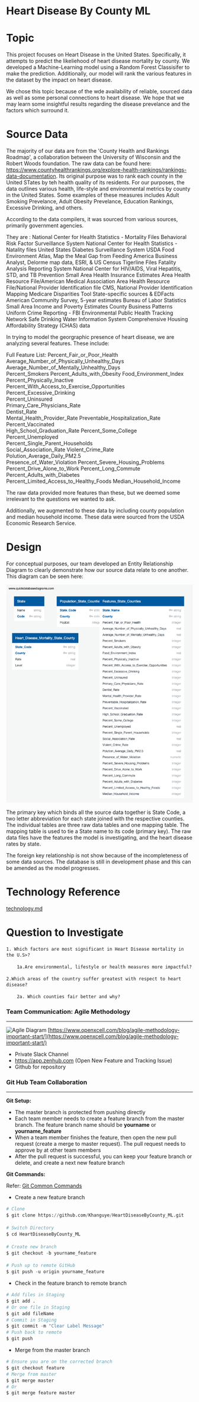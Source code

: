 # Heart Disease By County ML

# Topic
This project focuses on Heart Disease in the United States. Specifically, it attempts to predict the likeliehood of heart disease mortality by county. We developed a Machine-Learning model using a Random Forest Classisifer to make the prediction. Additionally, our model will rank the various features in the dataset by the impact on heart disease.

We chose this topic because of the wde availability of reliable, sourced data as well as some personal connections to heart disease. We hope that we may learn some insightful results regarding the disease prevelance and the factors which surround it.

# Source Data
 The majority of our data are from the 'County Health and Rankings Roadmap', a collaboration between the University of Wisconsin and the Robert Woods foundation. The raw data can be found here: https://www.countyhealthrankings.org/explore-health-rankings/rankings-data-documentation. Its original purpose was to rank each county in the United STates by teh health quality of its residents. For our purposes, the data outlines various health, life-style and environmental metrics by county in the United States. Some examples of these measures includes Adult Smoking Prevelance, Adult Obesity Prevelance, Education Rankings, Excessive Drinking, and others. 

According to the data compilers, it was sourced from various sources, primarily government agencies. 

They are : 
National Center for Health Statistics - Mortality Files
Behavioral Risk Factor Surveillance System
National Center for Health Statistics - Natality files
United States Diabetes Surveillance System
USDA Food Environment Atlas, Map the Meal Gap from Feeding America
Business Analyst, Delorme map data, ESRI, & US Census Tigerline Files
Fatality Analysis Reporting System
National Center for HIV/AIDS, Viral Hepatitis, STD, and TB Prevention
Small Area Health Insurance Estimates
Area Health Resource File/American Medical Association
Area Health Resource File/National Provider Identification file
CMS, National Provider Identification
Mapping Medicare Disparities Tool
State-specific sources & EDFacts
American Community Survey, 5-year estimates
Bureau of Labor Statistics
Small Area Income and Poverty Estimates
County Business Patterns
Uniform Crime Reporting - FBI
Environmental Public Health Tracking Network
Safe Drinking Water Information System
Comprehensive Housing Affordability Strategy (CHAS) data

In trying to model the georgraphic presence of heart disease, we are analyzing several features. These include:

Full Feature List:
Percent_Fair_or_Poor_Health
Average_Number_of_Physically_Unhealthy_Days	
Average_Number_of_Mentally_Unhealthy_Days	
Percent_Smokers	Percent_Adults_with_Obesity	
Food_Environment_Index	
Percent_Physically_Inactive	
Percent_With_Access_to_Exercise_Opportunities	
Percent_Excessive_Drinking	
Percent_Uninsured	
Primary_Care_Physicians_Rate	
Dentist_Rate	
Mental_Health_Provider_Rate	
Preventable_Hospitalization_Rate	
Percent_Vaccinated	
High_School_Graduation_Rate	
Percent_Some_College	
Percent_Unemployed	
Percent_Single_Parent_Households	
Social_Association_Rate	
Violent_Crime_Rate	
Polution_Average_Daily_PM2.5	
Presence_of_Water_Violation	
Percent_Severe_Housing_Problems	
Percent_Drive_Alone_to_Work	
Percent_Long_Commute	
Percent_Adults_with_Diabetes	
Percent_Limited_Access_to_Healthy_Foods	
Median_Household_Income

The raw data provided more features than these, but we deemed some irrelevant to the questions we wanted to ask.

 Additionally, we augmented to these data by including county population and median household income. These data were sourced from the USDA Economic Research Service.

 # Design

For conceptual purposes, our team developed an Entity Relationship Diagram to clearly demonstrate how our source data relate to one another. This diagram can be seen here:

![HeartDisease_StateCounty.png](model/diagram/HeartDisease_StateCounty.png)

The primary key which binds all the source data together is State Code, a two letter abbreviation for each state joined with the respective counties. The individual tables are three raw data tables and one mapping table. The mapping table is used to tie a State name to its code (primary key). The raw data files have the features the model is investigating, and the heart disease rates by state.

The foreign key relationship is not show because of the incompleteness of some data sources. The database is still in development phase and this can be amended as the model progresses.


# Technology Reference

[technology.md](technology.md)

# Question to Investigate

    1. Which factors are most significant in Heart Disease mortality in the U.S>?

        1a.Are environmental, lifestyle or health measures more impactful?

    2.Which areas of the country suffer greatest with respect to heart disease?

        2a. Which counties fair better and why?


### Team Communication: Agile Methodology 
---

![Agile Diagram](https://www.openxcell.com/wp-content/uploads/2020/02/Agile_Diagram.png)
[https://www.openxcell.com/blog/agile-methodology-important-start/](https://www.openxcell.com/blog/agile-methodology-important-start/)

- Private Slack Channel
- https://app.zenhub.com (Open New Feature and Tracking Issue)
- Github for repository

### Git Hub Team Collaboration
--- 

**Git Setup:**

- The master branch is protected from pushing directly
- Each team member needs to create a feature branch from the master branch. The feature branch name should be **yourname** or **yourname_feature**
- When a team member finishes the feature, then open the new pull request (create a merge to master request). The pull request needs to approve by at other team members
- After the pull request is successful, you can keep your feature branch or delete, and create a next new feature branch

**Git Commands:**

Refer: [Git Common Commands](GitCommands.md)

- Create a new feature branch

```Python
# Clone
$ git clone https://github.com/Khanguye/HeartDiseaseByCounty_ML.git

# Switch Directory
$ cd HeartDiseaseByCounty_ML

# Create new branch
$ git checkout -b yourname_feature

# Push up to remote GitHub
$ git push -u origin yourname_feature
```

- Check in the feature branch to remote branch

```Python
# Add files in Staging
$ git add .
# Or one file in Staging
$ git add fileName
# Commit in Staging
$ git commit -m "Clear Label Message"
# Push back to remote
$ git push 
```

- Merge from the master branch

```Python
# Ensure you are on the corrected branch
$ git checkout feature
# Merge from master
$ git merge master
# Or
$ git merge feature master
```
